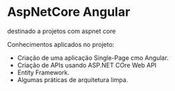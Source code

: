 # AspNetCore Angular
destinado a projetos com aspnet core

Conhecimentos aplicados no projeto:

* Criação de uma aplicação Single-Page cmo Angular.
* Criação de APIs usando ASP.NET COre Web API
* Entity Framework.
* Algumas práticas de arquitetura limpa.
